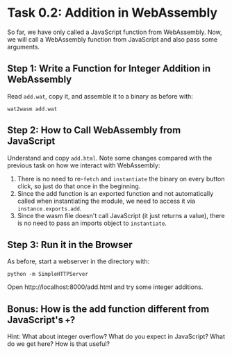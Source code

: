 # Task 0.2: Addition in WebAssembly

So far, we have only called a JavaScript function from WebAssembly.
Now, we will call a WebAssembly function from JavaScript and also pass some arguments.

## Step 1: Write a Function for Integer Addition in WebAssembly

Read `add.wat`, copy it, and assemble it to a binary as before with:

```
wat2wasm add.wat
```

## Step 2: How to Call WebAssembly from JavaScript

Understand and copy `add.html`. 
Note some changes compared with the previous task on how we interact with WebAssembly:

1. There is no need to re-`fetch` and `instantiate` the binary on every button click, so just do that once in the beginning.
2. Since the add function is an exported function and not automatically called when instantiating the module, we need to access it via `instance.exports.add`.
3. Since the wasm file doesn't call JavaScript (it just returns a value), there is no need to pass an imports object to `instantiate`.

## Step 3: Run it in the Browser

As before, start a webserver in the directory with:

```
python -m SimpleHTTPServer
```

Open http://localhost:8000/add.html and try some integer additions.

## Bonus: How is the add function different from JavaScript's `+`?

Hint: What about integer overflow? What do you expect in JavaScript? What do we get here? How is that useful?
